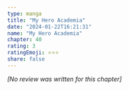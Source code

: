```yaml
---
type: manga
title: "My Hero Academia"
date: "2024-01-22T16:21:31"
name: "My Hero Academia"
chapter: 40
rating: 3
ratingEmoji: ⭐️⭐️⭐️
share: false
---
```


_[No review was written for this chapter]_
